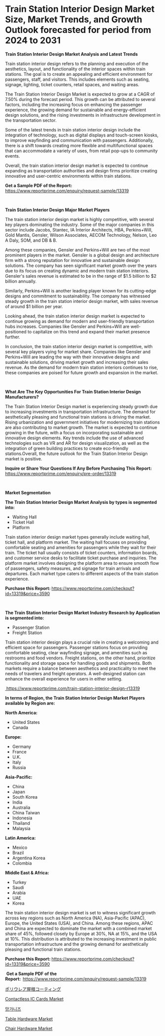 <p><h1>Train Station Interior Design Market Size, Market Trends, and Growth Outlook forecasted for period from 2024 to 2031</h1></p><p><strong>Train Station Interior Design Market Analysis and Latest Trends</strong></p>
<p><p>Train station interior design refers to the planning and execution of the aesthetics, layout, and functionality of the interior spaces within train stations. The goal is to create an appealing and efficient environment for passengers, staff, and visitors. This includes elements such as seating, signage, lighting, ticket counters, retail spaces, and waiting areas.</p><p>The Train Station Interior Design Market is expected to grow at a CAGR of 7.50% during the forecast period. This growth can be attributed to several factors, including the increasing focus on enhancing the passenger experience, the growing demand for sustainable and energy-efficient design solutions, and the rising investments in infrastructure development in the transportation sector.</p><p>Some of the latest trends in train station interior design include the integration of technology, such as digital displays and touch-screen kiosks, to improve wayfinding and communication with passengers. Additionally, there is a shift towards creating more flexible and multifunctional spaces that can accommodate a variety of uses, from retail pop-ups to community events.</p><p>Overall, the train station interior design market is expected to continue expanding as transportation authorities and design firms prioritize creating innovative and user-centric environments within train stations.</p></p>
<p><strong>Get a Sample PDF of the Report:&nbsp;</strong> <a href="https://www.reportprime.com/enquiry/request-sample/13319">https://www.reportprime.com/enquiry/request-sample/13319</a></p>
<p>&nbsp;</p>
<p><strong>Train Station Interior Design Major Market Players</strong></p>
<p><p>The train station interior design market is highly competitive, with several key players dominating the industry. Some of the major companies in this sector include Jacobs, Stantec, IA Interior Architects, HBA, Perkins+Will, Gold Mantis, Gensler, Wilson Associates, AECOM Technology, Nelson, Leo A Daly, SOM, and DB & B.</p><p>Among these companies, Gensler and Perkins+Will are two of the most prominent players in the market. Gensler is a global design and architecture firm with a strong reputation for innovative and sustainable design solutions. The company has seen significant market growth over the years due to its focus on creating dynamic and modern train station interiors. Gensler's sales revenue is estimated to be in the range of $1.5 billion to $2 billion annually.</p><p>Similarly, Perkins+Will is another leading player known for its cutting-edge designs and commitment to sustainability. The company has witnessed steady growth in the train station interior design market, with sales revenue of around $1 billion per year.</p><p>Looking ahead, the train station interior design market is expected to continue growing as demand for modern and user-friendly transportation hubs increases. Companies like Gensler and Perkins+Will are well-positioned to capitalize on this trend and expand their market presence further.</p><p>In conclusion, the train station interior design market is competitive, with several key players vying for market share. Companies like Gensler and Perkins+Will are leading the way with their innovative designs and sustainable solutions, driving market growth and increasing their sales revenue. As the demand for modern train station interiors continues to rise, these companies are poised for future growth and expansion in the market.</p></p>
<p>&nbsp;</p>
<p><strong>What Are The Key Opportunities For Train Station Interior Design Manufacturers?</strong></p>
<p><p>The Train Station Interior Design market is experiencing steady growth due to increasing investments in transportation infrastructure. The demand for aesthetically pleasing and functional train stations is driving the market. Rising urbanization and government initiatives for modernizing train stations are also contributing to market growth. The market is expected to continue growing in the future, with a focus on incorporating sustainable and innovative design elements. Key trends include the use of advanced technologies such as VR and AR for design visualization, as well as the integration of green building practices to create eco-friendly stations.Overall, the future outlook for the Train Station Interior Design market is positive.</p></p>
<p><strong>Inquire or Share Your Questions If Any Before Purchasing This Report:</strong> <a href="https://www.reportprime.com/enquiry/pre-order/13319">https://www.reportprime.com/enquiry/pre-order/13319</a></p>
<p>&nbsp;</p>
<p><strong>Market Segmentation</strong></p>
<p><strong>The Train Station Interior Design Market Analysis by types is segmented into:</strong></p>
<p><ul><li>Waiting Hall</li><li>Ticket Hall</li><li>Platform</li></ul></p>
<p><p>Train station interior design market types generally include waiting hall, ticket hall, and platform market. The waiting hall focuses on providing comfortable seating and amenities for passengers while they wait for their train. The ticket hall usually consists of ticket counters, information boards, and customer service desks to facilitate ticket purchase and inquiries. The platform market involves designing the platform area to ensure smooth flow of passengers, safety measures, and signage for train arrivals and departures. Each market type caters to different aspects of the train station experience.</p></p>
<p><strong>Purchase this Report:&nbsp;</strong><a href="https://www.reportprime.com/checkout?id=13319&price=3590">https://www.reportprime.com/checkout?id=13319&price=3590</a></p>
<p>&nbsp;</p>
<p><strong>The Train Station Interior Design Market Industry Research by Application is segmented into:</strong></p>
<p><ul><li>Passenger Station</li><li>Freight Station</li></ul></p>
<p><p>Train station interior design plays a crucial role in creating a welcoming and efficient space for passengers. Passenger stations focus on providing comfortable seating, clear wayfinding signage, and amenities such as restrooms and food vendors. Freight stations, on the other hand, prioritize functionality and storage space for handling goods and shipments. Both markets require a balance between aesthetics and practicality to meet the needs of travelers and freight operators. A well-designed station can enhance the overall experience for users in either setting.</p></p>
<p><a href="https://www.reportprime.com/train-station-interior-design-r13319">&nbsp;https://www.reportprime.com/train-station-interior-design-r13319</a></p>
<p><strong>In terms of Region, the Train Station Interior Design Market Players available by Region are:</strong></p>
<p>
    <p> <strong> North America: </strong>
        <ul>
            <li>United States</li>
            <li>Canada</li>
        </ul>
        </p> 
    <p> <strong> Europe: </strong>
        <ul>
            <li>Germany</li>
            <li>France</li>
            <li>U.K.</li>
            <li>Italy</li>
            <li>Russia</li>
        </ul>
        </p> 
    <p> <strong> Asia-Pacific: </strong>
        <ul>
            <li>China</li>
            <li>Japan</li>
            <li>South Korea</li>
            <li>India</li>
            <li>Australia</li>
            <li>China Taiwan</li>
            <li>Indonesia</li>
            <li>Thailand</li>
            <li>Malaysia</li>
        </ul>
        </p> 
    <p> <strong> Latin America: </strong>
        <ul>
            <li>Mexico</li>
            <li>Brazil</li>
            <li>Argentina Korea</li>
            <li>Colombia</li>
        </ul>
        </p> 
    <p> <strong> Middle East & Africa: </strong>
        <ul>
            <li>Turkey</li>
            <li>Saudi</li>
            <li>Arabia</li>
            <li>UAE</li>
            <li>Korea</li>
        </ul>
    </p>
    </p>
<p><p>The train station interior design market is set to witness significant growth across key regions such as North America (NA), Asia-Pacific (APAC), Europe, the United States (USA), and China. Among these regions, APAC and China are expected to dominate the market with a combined market share of 45%, followed closely by Europe at 30%, NA at 15%, and the USA at 10%. This distribution is attributed to the increasing investment in public transportation infrastructure and the growing demand for aesthetically pleasing and functional train stations.</p></p>
<p><strong>Purchase this Report: </strong><a href="https://www.reportprime.com/checkout?id=13319&price=3590">https://www.reportprime.com/checkout?id=13319&price=3590</a></p>
<p>&nbsp;<strong>Get a Sample PDF of the Report:&nbsp;&nbsp;</strong><a href="https://www.reportprime.com/enquiry/request-sample/13319">https://www.reportprime.com/enquiry/request-sample/13319</a></p>
<p><strong></strong></p>
<p><p><a href="https://medium.com/@matteills7854/%E3%82%B0%E3%83%AD%E3%83%BC%E3%83%90%E3%83%AB-%E3%83%9D%E3%83%AA%E3%82%A6%E3%83%AC%E3%82%A2%E5%B1%8B%E6%A0%B9%E3%82%B3%E3%83%BC%E3%83%86%E3%82%A3%E3%83%B3%E3%82%B0%E7%94%A3%E6%A5%AD-%E7%A8%AE%E9%A1%9E-%E7%94%A8%E9%80%94-%E5%B8%82%E5%A0%B4%E5%8F%82%E5%8A%A0%E8%80%85-%E5%9C%B0%E5%9F%9F%E5%88%A5%E6%88%90%E9%95%B7%E5%88%86%E6%9E%90-%E3%81%8A%E3%82%88%E3%81%B3%E5%B0%86%E6%9D%A5%E3%81%AE%E3%82%B7%E3%83%8A%E3%83%AA%E3%82%AA-2024%E5%B9%B4-2031%E5%B9%B4-81a6c26586cf">ポリウレア屋根コーティング</a></p><p><a href="https://medium.com/@obiemante_40648/contactless-ic-cards-market-global-market-share-and-ranking-overall-sales-and-demand-forecast-5aee42080d70">Contactless IC Cards Market</a></p><p><a href="https://medium.com/@airdropjp94/2024%EB%85%84%EB%B6%80%ED%84%B0-2031%EB%85%84%EA%B9%8C%EC%A7%80%EC%9D%98-%EB%A7%9D%EA%B0%84-%EC%8B%9C%EC%9E%A5-%EC%84%B1%EC%9E%A5-%EC%A0%84%EB%A7%9D%EC%9D%80-%EC%8B%9C%EC%9E%A5%EC%9D%98-%EC%B6%94%EC%9D%B4-%EB%B6%84%EC%84%9D%EA%B3%BC-%EC%9D%91%EC%9A%A9-%EB%B6%84%EC%95%BC-%EC%A7%80%EC%97%AD-%EC%A0%84%EB%A7%9D-%EB%B0%8F-%EC%88%98%EC%9D%B5%EC%9D%84-%EA%B3%A0%EB%A0%A4%ED%95%98%EC%97%AC-%EC%97%B0%ED%8F%89%EA%B7%A0-%EC%84%B1%EC%9E%A5%EB%A5%A0%EC%9D%B8-5-6-%EB%A1%9C-%EC%98%88%EC%B8%A1%EB%90%A9%EB%8B%88%EB%8B%A4-30273fa3664e">망가니즈</a></p><p><a href="https://github.com/sarohimweaach77/Market-Research-Report-List-1/blob/main/table-hardware-market.md">Table Hardware Market</a></p><p><a href="https://github.com/ajiariaa/Market-Research-Report-List-1/blob/main/chair-hardware-market.md">Chair Hardware Market</a></p></p>